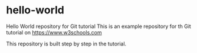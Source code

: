 # hello-world
Hello World repository for Git tutorial
This is an example repository for th Git tutorial on https://www.w3schools.com

This repository is built step by step in the tutorial.